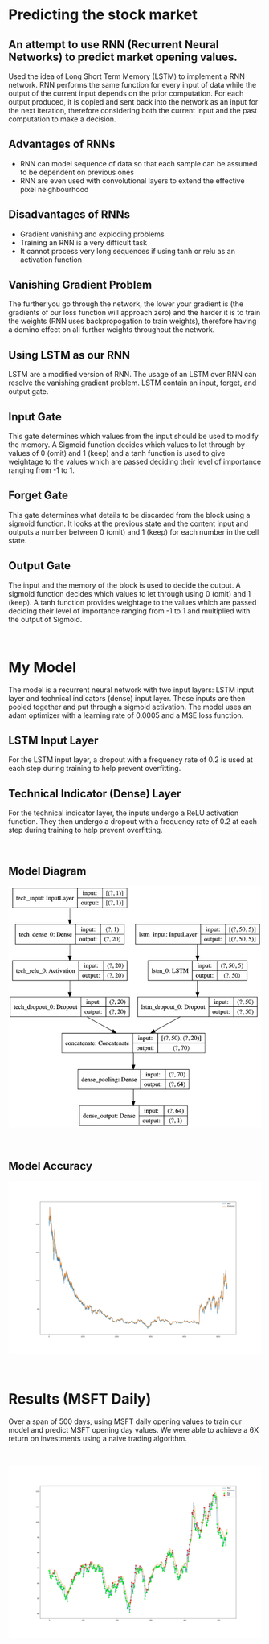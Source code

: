 # Predicting the stock market

## An attempt to use RNN (Recurrent Neural Networks) to predict market opening values.

Used the idea of Long Short Term Memory (LSTM) to implement a RNN network. 
RNN performs the same function for every input of data while the output of the current input depends on the prior computation. For each output produced, it is copied and sent back into the network as an input for the next iteration, therefore considering both the current input and the past computation to make a decision.

## Advantages of RNNs
- RNN can model sequence of data so that each sample can be assumed to be dependent on previous ones
- RNN are even used with convolutional layers to extend the effective pixel neighbourhood

## Disadvantages of RNNs
- Gradient vanishing and exploding problems
- Training an RNN is a very difficult task
- It cannot process very long sequences if using tanh or relu as an activation function

## Vanishing Gradient Problem
The further you go through the network, the lower your gradient is (the gradients of our loss function will approach zero) and the harder it is to train the weights (RNN uses backpropogation to train weights), therefore having a domino effect on all further weights throughout the network.

## Using LSTM as our RNN
LSTM are a modified version of RNN. The usage of an LSTM over RNN can resolve the vanishing gradient problem. LSTM contain an input, forget, and output gate.

## Input Gate
This gate determines which values from the input should be used to modify the memory. A Sigmoid function decides which values to let through by values of 0 (omit) and 1 (keep) and a tanh function is used to give weightage to the values which are passed deciding their level of importance ranging from -1 to 1.

## Forget Gate
This gate determines what details to be discarded from the block using a sigmoid function. It looks at the previous state and the content input and outputs a number between 0 (omit) and 1 (keep) for each number in the cell state.

## Output Gate
The input and the memory of the block is used to decide the output. A sigmoid function decides which values to let through using 0 (omit) and 1 (keep). A tanh function provides weightage to the values which are passed deciding their level of importance ranging from -1 to 1 and multiplied with the output of Sigmoid.

<br>

# My Model
The model is a recurrent neural network with two input layers: LSTM input layer and technical indicators (dense) input layer. These inputs are then pooled together and put through a sigmoid activation. The model uses an adam optimizer with a learning rate of 0.0005 and a MSE loss function.

## LSTM Input Layer
For the LSTM input layer, a dropout with a frequency rate of 0.2 is used at each step during training to help prevent overfitting.

## Technical Indicator (Dense) Layer
For the technical indicator layer, the inputs undergo a ReLU activation function. They then undergo a dropout with a frequency rate of 0.2 at each step during training to help prevent overfitting.

<br>

## Model Diagram
![Model Diagram](assets/model.png)

<br>

## Model Accuracy
![Model Accuracy](assets/model_accuracy.png)

<br>

# Results (MSFT Daily)
Over a span of 500 days, using MSFT daily opening values to train our model and predict MSFT opening day values. We were able to achieve a 6X return on investments using a naive trading algorithm.

<br>

![Trading](assets/trading.png)

